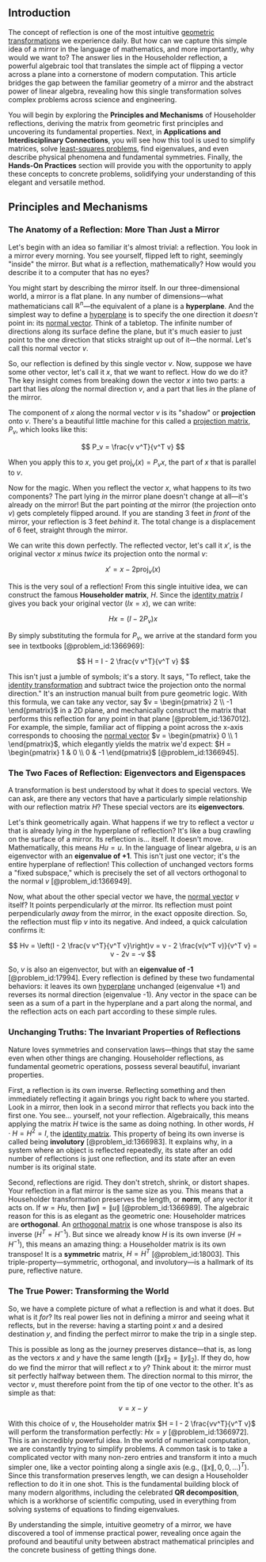 ## Introduction
The concept of reflection is one of the most intuitive [geometric transformations](@article_id:150155) we experience daily. But how can we capture this simple idea of a mirror in the language of mathematics, and more importantly, why would we want to? The answer lies in the Householder reflection, a powerful algebraic tool that translates the simple act of flipping a vector across a plane into a cornerstone of modern computation. This article bridges the gap between the familiar geometry of a mirror and the abstract power of linear algebra, revealing how this single transformation solves complex problems across science and engineering.

You will begin by exploring the **Principles and Mechanisms** of Householder reflections, deriving the matrix from geometric first principles and uncovering its fundamental properties. Next, in **Applications and Interdisciplinary Connections**, you will see how this tool is used to simplify matrices, solve [least-squares problems](@article_id:151125), find eigenvalues, and even describe physical phenomena and fundamental symmetries. Finally, the **Hands-On Practices** section will provide you with the opportunity to apply these concepts to concrete problems, solidifying your understanding of this elegant and versatile method.

## Principles and Mechanisms

### The Anatomy of a Reflection: More Than Just a Mirror

Let's begin with an idea so familiar it's almost trivial: a reflection. You look in a mirror every morning. You see yourself, flipped left to right, seemingly "inside" the mirror. But what *is* a reflection, mathematically? How would you describe it to a computer that has no eyes?

You might start by describing the mirror itself. In our three-dimensional world, a mirror is a flat plane. In any number of dimensions—what mathematicians call $\mathbb{R}^n$—the equivalent of a plane is a **hyperplane**. And the simplest way to define a [hyperplane](@article_id:636443) is to specify the one direction it *doesn't* point in: its [normal vector](@article_id:263691). Think of a tabletop. The infinite number of directions along its surface define the plane, but it's much easier to just point to the one direction that sticks straight up out of it—the normal. Let's call this normal vector $v$.

So, our reflection is defined by this single vector $v$. Now, suppose we have some other vector, let's call it $x$, that we want to reflect. How do we do it? The key insight comes from breaking down the vector $x$ into two parts: a part that lies *along* the normal direction $v$, and a part that lies *in* the plane of the mirror.

The component of $x$ along the normal vector $v$ is its "shadow" or **projection** onto $v$. There's a beautiful little machine for this called a [projection matrix](@article_id:153985), $P_v$, which looks like this:

$$ P_v = \frac{v v^T}{v^T v} $$

When you apply this to $x$, you get $\text{proj}_v(x) = P_v x$, the part of $x$ that is parallel to $v$.

Now for the magic. When you reflect the vector $x$, what happens to its two components? The part lying *in* the mirror plane doesn't change at all—it's already on the mirror! But the part pointing *at* the mirror (the projection onto $v$) gets completely flipped around. If you are standing 3 feet *in front* of the mirror, your reflection is 3 feet *behind* it. The total change is a displacement of 6 feet, straight through the mirror.

We can write this down perfectly. The reflected vector, let's call it $x'$, is the original vector $x$ minus *twice* its projection onto the normal $v$:

$$ x' = x - 2 \text{proj}_v(x) $$

This is the very soul of a reflection! From this single intuitive idea, we can construct the famous **Householder matrix**, $H$. Since the [identity matrix](@article_id:156230) $I$ gives you back your original vector ($Ix = x$), we can write:

$$ Hx = (I - 2P_v)x $$

By simply substituting the formula for $P_v$, we arrive at the standard form you see in textbooks [@problem_id:1366969]:

$$ H = I - 2 \frac{v v^T}{v^T v} $$

This isn't just a jumble of symbols; it's a story. It says, "To reflect, take the [identity transformation](@article_id:264177) and subtract twice the projection onto the normal direction." It's an instruction manual built from pure geometric logic. With this formula, we can take any vector, say $v = \begin{pmatrix} 2 \\ -1 \end{pmatrix}$ in a 2D plane, and mechanically construct the matrix that performs this reflection for any point in that plane [@problem_id:1367012]. For example, the simple, familiar act of flipping a point across the x-axis corresponds to choosing the [normal vector](@article_id:263691) $v = \begin{pmatrix} 0 \\ 1 \end{pmatrix}$, which elegantly yields the matrix we'd expect: $H = \begin{pmatrix} 1 & 0 \\ 0 & -1 \end{pmatrix}$ [@problem_id:1366945].

### The Two Faces of Reflection: Eigenvectors and Eigenspaces

A transformation is best understood by what it does to special vectors. We can ask, are there any vectors that have a particularly simple relationship with our reflection matrix $H$? These special vectors are its **eigenvectors**.

Let's think geometrically again. What happens if we try to reflect a vector $u$ that is already lying *in* the hyperplane of reflection? It's like a bug crawling on the surface of a mirror. Its reflection is... itself. It doesn't move. Mathematically, this means $Hu = u$. In the language of linear algebra, $u$ is an eigenvector with an **eigenvalue of +1**. This isn't just one vector; it's the entire hyperplane of reflection! This collection of unchanged vectors forms a "fixed subspace," which is precisely the set of all vectors orthogonal to the normal $v$ [@problem_id:1366949].

Now, what about the other special vector we have, the [normal vector](@article_id:263691) $v$ itself? It points perpendicularly *at* the mirror. Its reflection must point perpendicularly *away* from the mirror, in the exact opposite direction. So, the reflection must flip $v$ into its negative. And indeed, a quick calculation confirms it:

$$ Hv = \left(I - 2 \frac{v v^T}{v^T v}\right)v = v - 2 \frac{v(v^T v)}{v^T v} = v - 2v = -v $$

So, $v$ is also an eigenvector, but with an **eigenvalue of -1** [@problem_id:17994]. Every reflection is defined by these two fundamental behaviors: it leaves its own [hyperplane](@article_id:636443) unchanged (eigenvalue +1) and reverses its normal direction (eigenvalue -1). Any vector in the space can be seen as a sum of a part in the hyperplane and a part along the normal, and the reflection acts on each part according to these simple rules.

### Unchanging Truths: The Invariant Properties of Reflections

Nature loves symmetries and conservation laws—things that stay the same even when other things are changing. Householder reflections, as fundamental geometric operations, possess several beautiful, invariant properties.

First, a reflection is its own inverse. Reflecting something and then immediately reflecting it again brings you right back to where you started. Look in a mirror, then look in a second mirror that reflects you back into the first one. You see... yourself, not your reflection. Algebraically, this means applying the matrix $H$ twice is the same as doing nothing. In other words, $H \cdot H = H^2 = I$, the [identity matrix](@article_id:156230). This property of being its own inverse is called being **involutory** [@problem_id:1366983]. It explains why, in a system where an object is reflected repeatedly, its state after an odd number of reflections is just one reflection, and its state after an even number is its original state.

Second, reflections are rigid. They don't stretch, shrink, or distort shapes. Your reflection in a flat mirror is the same size as you. This means that a Householder transformation preserves the length, or **norm**, of any vector it acts on. If $w = Hu$, then $\lVert w \rVert = \lVert u \rVert$ [@problem_id:1366989]. The algebraic reason for this is as elegant as the geometric one: Householder matrices are **orthogonal**. An [orthogonal matrix](@article_id:137395) is one whose transpose is also its inverse ($H^T = H^{-1}$). But since we already know $H$ is its own inverse ($H=H^{-1}$), this means an amazing thing: a Householder matrix is its own transpose! It is a **symmetric** matrix, $H = H^T$ [@problem_id:18003]. This triple-property—symmetric, orthogonal, and involutory—is a hallmark of its pure, reflective nature.

### The True Power: Transforming the World

So, we have a complete picture of what a reflection is and what it does. But what is it *for*? Its real power lies not in defining a mirror and seeing what it reflects, but in the reverse: having a starting point $x$ and a desired destination $y$, and finding the perfect mirror to make the trip in a single step.

This is possible as long as the journey preserves distance—that is, as long as the vectors $x$ and $y$ have the same length ($\lVert x \rVert_2 = \lVert y \rVert_2$). If they do, how do we find the mirror that will reflect $x$ to $y$? Think about it: the mirror must sit perfectly halfway between them. The direction normal to this mirror, the vector $v$, must therefore point from the tip of one vector to the other. It's as simple as that:

$$ v = x - y $$

With this choice of $v$, the Householder matrix $H = I - 2 \frac{vv^T}{v^T v}$ will perform the transformation perfectly: $Hx=y$ [@problem_id:1366972]. This is an incredibly powerful idea. In the world of numerical computation, we are constantly trying to simplify problems. A common task is to take a complicated vector with many non-zero entries and transform it into a much simpler one, like a vector pointing along a single axis (e.g., $(\lVert x \rVert, 0, 0, \dots)^T$). Since this transformation preserves length, we can design a Householder reflection to do it in one shot. This is the fundamental building block of many modern algorithms, including the celebrated **QR decomposition**, which is a workhorse of scientific computing, used in everything from solving systems of equations to finding eigenvalues.

By understanding the simple, intuitive geometry of a mirror, we have discovered a tool of immense practical power, revealing once again the profound and beautiful unity between abstract mathematical principles and the concrete business of getting things done.